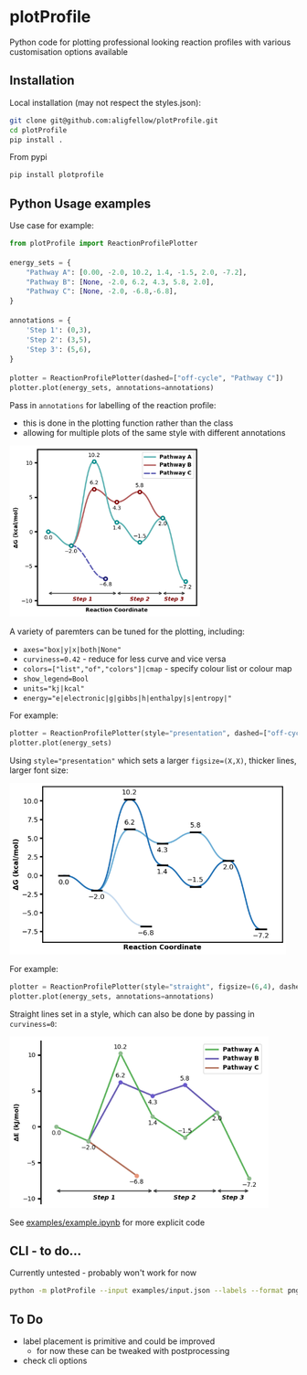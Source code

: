 # plotProfile
Python code for plotting professional looking reaction profiles with various customisation options available

## Installation
Local installation (may not respect the styles.json):
```bash
git clone git@github.com:aligfellow/plotProfile.git
cd plotProfile
pip install .
```
From pypi
```bash
pip install plotprofile
```

## Python Usage examples
Use case for example: 
```python
from plotProfile import ReactionProfilePlotter

energy_sets = {
    "Pathway A": [0.00, -2.0, 10.2, 1.4, -1.5, 2.0, -7.2],
    "Pathway B": [None, -2.0, 6.2, 4.3, 5.8, 2.0],
    "Pathway C": [None, -2.0, -6.8,-6.8],
}

annotations = {
    'Step 1': (0,3),
    'Step 2': (3,5),
    'Step 3': (5,6),
}

plotter = ReactionProfilePlotter(dashed=["off-cycle", "Pathway C"])
plotter.plot(energy_sets, annotations=annotations)
```
Pass in `annotations` for labelling of the reaction profile:
- this is done in the plotting function rather than the class
- allowing for multiple plots of the same style with different annotations

<img src="./images/profile1.png" height="300" alt="Example 1">

A variety of paremters can be tuned for the plotting, including:
- `axes="box|y|x|both|None"` 
- `curviness=0.42` - reduce for less curve and vice versa
- `colors=["list","of","colors"]|cmap` - specify colour list or colour map
- `show_legend=Bool`
- `units="kj|kcal"`
- `energy="e|electronic|g|gibbs|h|enthalpy|s|entropy|"`

For example:
```python
plotter = ReactionProfilePlotter(style="presentation", dashed=["off-cycle", "branching"], point_type='bar', desaturate=False, colors='Blues_r', show_legend=False, curviness=0.5)
plotter.plot(energy_sets)
```
Using `style="presentation"` which sets a larger `figsize=(X,X)`, thicker lines, larger font size:

<img src="./images/profile2.png" height="300" alt="Example 2">

For example:
```python
plotter = ReactionProfilePlotter(style="straight", figsize=(6,4), dashed=["off-cycle", "branching"], point_type='dot', annotation_color='black', axes='y', colors=['darkseagreen', 'slateblue', 'darksalmon'], energy='electronic', units='kj')
plotter.plot(energy_sets, annotations=annotations)
```
Straight lines set in a style, which can also be done by passing in `curviness=0`:

<img src="./images/profile3.png" height="300" alt="Example 3">

See [examples/example.ipynb](examples/example.ipynb) for more explicit code

## CLI - to do...
Currently untested - probably won't work for now
```bash
python -m plotProfile --input examples/input.json --labels --format png
```

## To Do
- label placement is primitive and could be improved
   - for now these can be tweaked with postprocessing 
- check cli options


